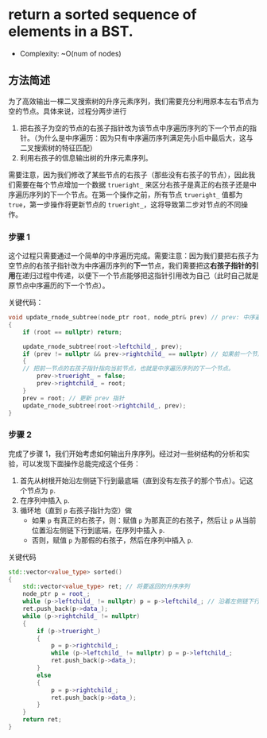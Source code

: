 # return a sorted sequence of elements in a BST.

* Complexity: ~O(num of nodes)

## 方法简述

为了高效输出一棵二叉搜索树的升序元素序列，我们需要充分利用原本左右节点为空的节点。具体来说，过程分两步进行

1. 把右孩子为空的节点的右孩子指针改为该节点中序遍历序列的下一个节点的指针。（为什么是中序遍历：因为只有中序遍历序列满足先小后中最后大，这与二叉搜索树的特征匹配）
2. 利用右孩子的信息输出树的升序元素序列。

需要注意，因为我们修改了某些节点的右孩子（那些没有右孩子的节点），因此我们需要在每个节点增加一个数据 `trueright_` 来区分右孩子是真正的右孩子还是中序遍历序列的下一个节点。在第一个操作之前，所有节点 `trueright_` 值都为 `true`，第一步操作将更新节点的 `trueright_`，这将导致第二步对节点的不同操作。

### 步骤 1

这个过程只需要通过一个简单的中序遍历完成。需要注意：因为我们要把右孩子为空节点的右孩子指针改为中序遍历序列的**下一**节点，我们需要把这**右孩子指针的引用**在递归过程中传递，以便下一个节点能够把这指针引用改为自己（此时自己就是原节点中序遍历的下一个节点）。

关键代码：

```cpp
void update_rnode_subtree(node_ptr root, node_ptr& prev) // prev: 中序遍历序列中前一个节点的引用
{
	if (root == nullptr) return;

	update_rnode_subtree(root->leftchild_, prev);
	if (prev != nullptr && prev->rightchild_ == nullptr) // 如果前一个节点不空且没有右孩子
	{
    // 把前一节点的右孩子指针指向当前节点，也就是中序遍历序列的下一个节点。
		prev->trueright_ = false;
		prev->rightchild_ = root;
	}
	prev = root; // 更新 prev 指针
	update_rnode_subtree(root->rightchild_, prev);
}
```

### 步骤 2

完成了步骤 1，我们开始考虑如何输出升序序列。经过对一些树结构的分析和实验，可以发现下面操作总能完成这个任务：

1. 首先从树根开始沿左侧链下行到最底端（直到没有左孩子的那个节点）。记这个节点为 `p`.
2. 在序列中插入 `p`.
3. 循环地（直到 `p` 右孩子指针为空）做
   - 如果 `p` 有真正的右孩子，则：赋值 `p` 为那真正的右孩子，然后让 `p` 从当前位置沿左侧链下行到底端，在序列中插入 `p`.
   - 否则，赋值 `p` 为那假的右孩子，然后在序列中插入 `p`.

关键代码

```cpp
std::vector<value_type> sorted()
{
	std::vector<value_type> ret; // 将要返回的升序序列
	node_ptr p = root_;
	while (p->leftchild_ != nullptr) p = p->leftchild_; // 沿着左侧链下行
	ret.push_back(p->data_);
	while (p->rightchild_ != nullptr)
	{
		if (p->trueright_)
		{
			p = p->rightchild_;
			while (p->leftchild_ != nullptr) p = p->leftchild_;
			ret.push_back(p->data_);
		}
		else
		{
			p = p->rightchild_;
			ret.push_back(p->data_);
		}
	}
	return ret;
}

```
